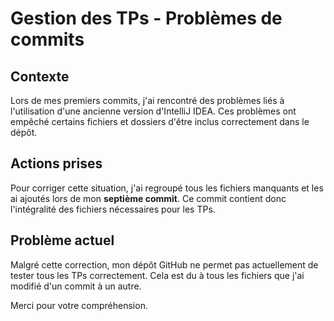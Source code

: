 # Gestion des TPs - Problèmes de commits

## Contexte

Lors de mes premiers commits, j'ai rencontré des problèmes liés à l'utilisation d'une ancienne version d'IntelliJ IDEA. Ces problèmes ont empêché certains fichiers et dossiers d'être inclus correctement dans le dépôt.

## Actions prises

Pour corriger cette situation, j'ai regroupé tous les fichiers manquants et les ai ajoutés lors de mon **septième commit**. Ce commit contient donc l'intégralité des fichiers nécessaires pour les TPs.

## Problème actuel

Malgré cette correction, mon dépôt GitHub ne permet pas actuellement de tester tous les TPs correctement. Cela est du à tous les fichiers que j'ai modifié d'un commit à un autre.

Merci pour votre compréhension.
